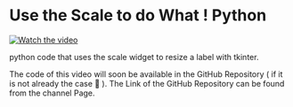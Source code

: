 # Use the Scale to do What !  Python

[![Watch the video](https://img.youtube.com/vi/OQCllbKLWTQ/hqdefault.jpg)](https://youtu.be/OQCllbKLWTQ)

python code that uses the scale widget to resize a label with tkinter.

The code of this video will soon be available in the GitHub Repository ( if it is not already the case 🙂 ). The Link of the GitHub Repository can be found from the channel Page.

